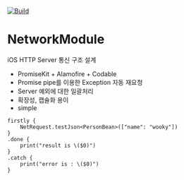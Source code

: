 [![Build](https://github.com/wooky83/NetworkModule/actions/workflows/Build.yml/badge.svg)](https://github.com/wooky83/NetworkModule/actions/workflows/Build.yml)
# NetworkModule
iOS HTTP Server 통신 구조 설계 
- PromiseKit + Alamofire + Codable
- Promise pipe를 이용한 Exception 자동 재요청
- Server 예외에 대한 일괄처리
- 확장성, 캡슐화 용이
- simple
```
firstly {
    NetRequest.testJson<PersonBean>(["name": "wooky"])
}
.done {
    print("result is \($0)")
}
.catch {
    print("error is : \($0)")
}
```
